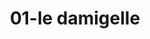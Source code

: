 ---
title: 01-le damigelle
image: 01-le damigelle.jpg
brand: Le-damigelle-di-Caroline-M
layout: vestito
---